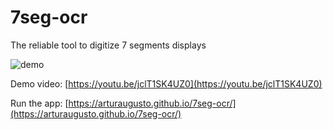 # 7seg-ocr
The reliable tool to digitize 7 segments displays

![demo](demo.gif "Demo")

Demo video: [https://youtu.be/jclT1SK4UZ0](https://youtu.be/jclT1SK4UZ0)

Run the app: [https://arturaugusto.github.io/7seg-ocr/](https://arturaugusto.github.io/7seg-ocr/)


